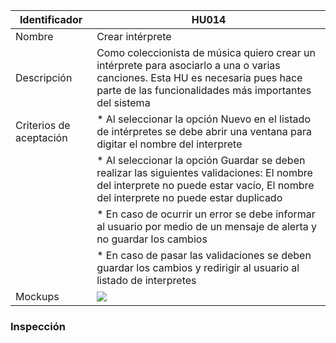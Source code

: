 | Identificador           | HU014                   | 
|-------------------------|------------------------------| 
| Nombre                  | Crear intérprete | 
| Descripción             | Como coleccionista de música quiero crear un intérprete para asociarlo a una o varias canciones. Esta HU es necesaria pues hace parte de las funcionalidades más importantes del sistema | 
| Criterios de aceptación | * Al seleccionar la opción Nuevo en el listado de intérpretes se debe abrir una ventana para digitar el nombre del interprete |
| | * Al seleccionar la opción Guardar se deben realizar las siguientes validaciones: El nombre del interprete no puede estar vacío, El nombre del interprete no puede estar duplicado |
| | * En caso de ocurrir un error se debe informar al usuario por medio de un mensaje de alerta y no guardar los cambios |
| | * En caso de pasar las validaciones se deben guardar los cambios y redirigir al usuario al listado de interpretes |
| Mockups                 | ![](https://github.com/MISW-4101-Practicas/TutorialCanciones/wiki/mockups/crear_interprete.png)                 | 

### Inspección

